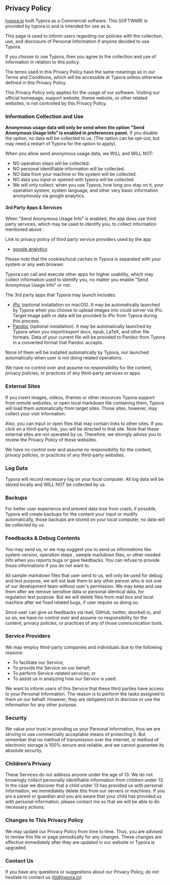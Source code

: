 ## Privacy Policy

[typora.io](http://typora.io) built Typora as a Commercial software. This SOFTWARE is provided by typora.io and is intended for use as is.

This page is used to inform users regarding our policies with the collection, use, and disclosure of Personal Information if anyone decided to use Typora.

If you choose to use Typora, then you agree to the collection and use of information in relation to this policy. 

The terms used in this Privacy Policy have the same meanings as in our Terms and Conditions, which will be accessible at Typora unless otherwise defined in this Privacy Policy.

This Privacy Policy only applies for the usage of our software. Visiting our official homepage, support website, theme website, or other related websites, is not controlled by this Privacy Policy.

### Information Collection and Use

**Anonymous usage data will only be send when the option "Send Anonymous Usage Info" is enabled in preferences panel.** If you disable the option, no data will be collected to us. (The option can be opt-out, but may need a restart of Typora for the option to apply). 

When you allow send anonymous usage data, we WILL and WILL NOT:

- NO operation steps will be collected. 
- NO personal identifiable information will be collected.
- NO data from your machine or file system will be collected.
- NO data you input or opened with typora will be collected. 
- We will only collect: when you use Typora, how long you stay on it, your operation system, system language, and other very basic information anonymously via google analytics.

#### 3rd Party Apps & Services

When "Send Anonymous Usage Info" is enabled, the app does use third party services, which may be used to identify you, to collect information mentioned above .

Link to privacy policy of third party service providers used by the app

- [google analytics](https://www.google.com/intl/en/policies/privacy/)

Please note that the cookies/local caches in Typora is separated with your system or any web browser. 

Typora can call and execute other apps for higher usability,  which may collect information used to identify you,  no matter you enable "Send Anonymous Usage Info" or not.

The 3rd party apps that Typora may launch includes:

- [iPic](https://en.toolinbox.net/iPic/) (optional installation on macOS). It may be automatically launched by Typora when you choose to upload images into could server via iPic. Target image path or data will be provided to iPic from Typora during this process.
- [Pandoc](https://pandoc.org/) (optional installation). It may be automatically launched by Typora when you import/export docx, epub, LaTeX, and other file formats. Data of your current file will be provided to Pandoc from Typora in a converted format that Pandoc accepts.

None of them will be installed automatically by Typora, nor launched automatically when user is not doing related operations. 

We have no control over and assume no responsibility for the content, privacy policies, or practices of any third-party services or apps.

### External Sites

If you insert images, videos, iframes or other resources Typora support from remote websites, or open local markdown file containing them, Typora will load them automatically from target sites. Those sites, however, may collect your visit information.

Also, you can input or open files that may contain links to other sites. If you click on a third-party link, you will be directed to that site. Note that these external sites are not operated by us. Therefore, we strongly advise you to review the Privacy Policy of these websites. 

We have no control over and assume no responsibility for the content, privacy policies, or practices of any third-party websites.

### Log Data

Typora will record necessary log on your local computer. All log data will be stored locally and WILL NOT be collected by us.

### Backups

For better user experience and prevent data lose from crash, if possible, Typora will create backups for the content your input or modify automatically, those backups are stored on your local computer, no data will be collected by us.

### Feedbacks & Debug Contents

You may send us, or we may suggest you to send us informations like system version, operation steps , sample markdown files, or other needed info when you reports bugs or gave feedbacks. You can refuse to provide those informations if you do not want to. 

All sample markdown files that user send to us, will only be used for debug and test purpose, we will not leak them to any other person who is not one of our development team without user's permission. We may keep and use them after we remove sensitive data or personal identical data, for regulation test purpose. But we will delete files from mail box and local machine after we fixed related bugs, if user require us doing so. 

Since user can give us feedbacks via mail, GitHub, twitter, doorbell.io, and so on, we have no control over and assume no responsibility for the content, privacy policies, or practices of any of those communication tools. 

### Service Providers

We may employ third-party companies and individuals due to the following reasons:

- To facilitate our Service;
- To provide the Service on our behalf;
- To perform Service-related services; or
- To assist us in analyzing how our Service is used.

We want to inform users of this Service that these third parties have access to your Personal Information. The reason is to perform the tasks assigned to them on our behalf. However, they are obligated not to disclose or use the information for any other purpose.

### Security

We value your trust in providing us your Personal Information, thus we are striving to use commercially acceptable means of protecting it. But remember that no method of transmission over the internet, or method of electronic storage is 100% secure and reliable, and we cannot guarantee its absolute security.

### Children’s Privacy

These Services do not address anyone under the age of 13. We do not knowingly collect personally identifiable information from children under 13. In the case we discover that a child under 13 has provided us with personal information, we immediately delete this from our servers or machines. If you are a parent or guardian and you are aware that your child has provided us with personal information, please contact me so that we will be able to do necessary actions.

### Changes to This Privacy Policy

We may update our Privacy Policy from time to time. Thus, you are advised to review this file or page periodically for any changes. These changes are effective immediately after they are updated in our website or Typora is upgraded.

### Contact Us

If you have any questions or suggestions about our Privacy Policy, do not hesitate to contact us (<hi@typora.io>).


